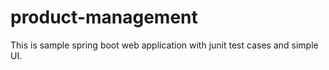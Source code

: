 # product-management
This is sample spring boot web application with junit test cases and simple UI.
